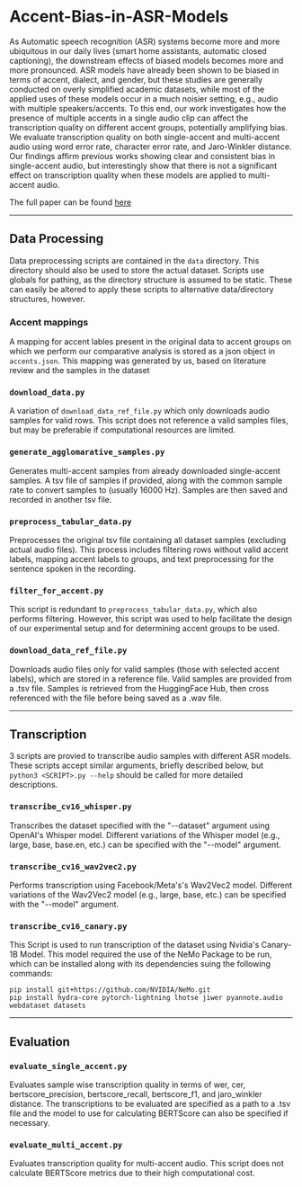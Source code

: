 # Accent-Bias-in-ASR-Models

As Automatic speech recognition (ASR) systems become more and more ubiquitous in our daily lives (smart home assistants, automatic closed captioning), the downstream effects of biased models becomes more and more pronounced. ASR models have already been shown to be biased in terms of accent, dialect, and gender, but these studies are generally conducted on overly simplified academic datasets, while most of the applied uses of these models occur in a much noisier setting, e.g., audio with multiple speakers/accents. To this end, our work investigates how the presence of multiple accents in a single audio clip can affect the transcription quality on different accent groups, potentially amplifying bias. We evaluate transcription quality on both single-accent and multi-accent audio using word error rate, character error rate, and Jaro-Winkler distance. Our findings affirm previous works showing clear and consistent bias in single-accent audio, but interestingly show that there is not a significant effect on transcription quality when these models are applied to multi-accent audio.

The full paper can be found [here](https://github.com/ianwu13/Accent-Bias-in-ASR-Models/blob/main/Preferential_Accent_Bias_Automatic_Speech_Recognition_Models.pdf)

***

## Data Processing
Data preprocessing scripts are contained in the `data` directory. This directory should also be used to store the actual dataset. Scripts use globals for pathing, as the directory structure is assumed to be static. These can easily be altered to apply these scripts to alternative data/directory structures, however.

### Accent mappings
A mapping for accent lables present in the original data to accent groups on which we perform our comparative analysis is stored as a json object in `accents.json`. This mapping was generated by us, based on literature review and the samples in the dataset

### `download_data.py`
A variation of `download_data_ref_file.py` which only downloads audio samples for valid rows. This script does not reference a valid samples files, but may be preferable if computational resources are limited.

### `generate_agglomarative_samples.py`
Generates multi-accent samples from already downloaded single-accent samples. A tsv file of samples if provided, along with the common sample rate to convert samples to (usually 16000 Hz). Samples are then saved and recorded in another tsv file.

### `preprocess_tabular_data.py`
Preprocesses the original tsv file containing all dataset samples (excluding actual audio files). This process includes filtering rows without valid accent labels, mapping accent labels to groups, and text preprocessing for the sentence spoken in the recording.

### `filter_for_accent.py`
This script is redundant to `preprocess_tabular_data.py`, which also performs filtering. However, this script was used to help facilitate the design of our experimental setup and for determining accent groups to be used.

### `download_data_ref_file.py`
Downloads audio files only for valid samples (those with selected accent labels), which are stored in a reference file. Valid samples are provided from a .tsv file. Samples is retrieved from the HuggingFace Hub, then cross referenced with the file before being saved as a .wav file.

***

## Transcription
3 scripts are provied to transcribe audio samples with different ASR models. These scripts accept similar arguments, briefly described below, but `python3 <SCRIPT>.py --help` should be called for more detailed descriptions.

### `transcribe_cv16_whisper.py`
Transcribes the dataset specified with the "--dataset" argument using OpenAI's Whisper model. Different variations of the Whisper model (e.g., large, base, base.en, etc.) can be specified with the "--model" argument.

### `transcribe_cv16_wav2vec2.py`
Performs transcription using Facebook/Meta's's Wav2Vec2 model. Different variations of the Wav2Vec2 model (e.g., large, base, etc.) can be specified with the "--model" argument.

### `transcribe_cv16_canary.py`
This Script is used to run transcription of the dataset using Nvidia's Canary-1B Model. This model required the use of the NeMo Package to be run, which can be installed along with its dependencies suing the following commands:
```
pip install git+https://github.com/NVIDIA/NeMo.git
pip install hydra-core pytorch-lightning lhotse jiwer pyannote.audio webdataset datasets
```

***

## Evaluation

### `evaluate_single_accent.py`
Evaluates sample wise transcription quality in terms of wer, cer, bertscore_precision, bertscore_recall, bertscore_f1, and jaro_winkler distance. The transcriptions to be evaluated are specified as a path to a .tsv file and the model to use for calculating BERTScore can also be specified if necessary.

### `evaluate_multi_accent.py`
Evaluates transcription quality for multi-accent audio. This script does not calculate BERTScore metrics due to their high computational cost.
